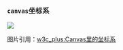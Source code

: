 ### `canvas`坐标系
![](https://www.w3cplus.com/sites/default/files/blogs/2017/1703/canvas-2-2.png)

图片引用：[w3c_plus:Canvas里的坐标系](https://www.w3cplus.com/canvas/canvas-coordinate-system.html)
